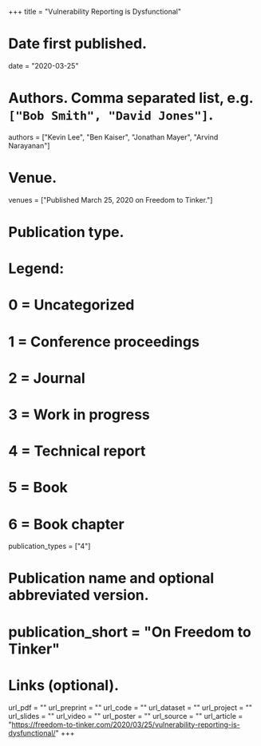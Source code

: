 +++
title = "Vulnerability Reporting is Dysfunctional"

# Date first published.
date = "2020-03-25"

# Authors. Comma separated list, e.g. `["Bob Smith", "David Jones"]`.
authors = ["Kevin Lee", "Ben Kaiser", "Jonathan Mayer", "Arvind Narayanan"]

# Venue. 
venues = ["Published March 25, 2020 on Freedom to Tinker."]

# Publication type.
# Legend:
# 0 = Uncategorized
# 1 = Conference proceedings
# 2 = Journal
# 3 = Work in progress
# 4 = Technical report
# 5 = Book
# 6 = Book chapter
publication_types = ["4"]

# Publication name and optional abbreviated version.
# publication_short = "On Freedom to Tinker"

# Links (optional).
url_pdf = ""
url_preprint = ""
url_code = ""
url_dataset = ""
url_project = ""
url_slides = ""
url_video = ""
url_poster = ""
url_source = ""
url_article = "https://freedom-to-tinker.com/2020/03/25/vulnerability-reporting-is-dysfunctional/"
+++